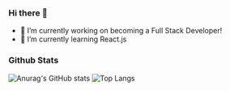 ### Hi there 👋

- 🔭 I’m currently working on becoming a Full Stack Developer!
- 🌱 I’m currently learning React.js

### Github Stats
![Anurag's GitHub stats](https://github-readme-stats.vercel.app/api?username=juliafan55&theme=swift&show_icons=true)   ![Top Langs](https://github-readme-stats.vercel.app/api/top-langs/?username=juliafan55&theme=swift&layout=compact)

<!--
**juliafan55/juliafan55** is a ✨ _special_ ✨ repository because its `README.md` (this file) appears on your GitHub profile.

Here are some ideas to get you started:

- 🔭 I’m currently working on ...
- 🌱 I’m currently learning ...
- 👯 I’m looking to collaborate on ...
- 🤔 I’m looking for help with ...
- 💬 Ask me about ...
- 📫 How to reach me: ...
- 😄 Pronouns: ...
- ⚡ Fun fact: ...
-->
